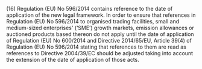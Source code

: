(16) Regulation (EU) No 596/2014 contains reference to the date of application of the new legal framework. In order to ensure that references in Regulation (EU) No 596/2014 to organised trading facilities, small and medium-sized enterprises' (‘SME’) growth markets, emission allowances or auctioned products based thereon do not apply until the date of application of Regulation (EU) No 600/2014 and Directive 2014/65/EU, Article 39(4) of Regulation (EU) No 596/2014 stating that references to them are read as references to Directive 2004/39/EC should be adjusted taking into account the extension of the date of application of those acts.